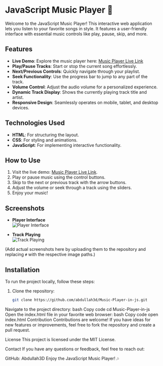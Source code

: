 # JavaScript Music Player 🎵

Welcome to the JavaScript Music Player! This interactive web application lets you listen to your favorite songs in style. It features a user-friendly interface with essential music controls like play, pause, skip, and more.

## Features

- **Live Demo**: Explore the music player here: [Music Player Live Link](https://abdullah3d.github.io/Music-Player-in-js/)
- **Play/Pause Tracks**: Start or stop the current song effortlessly.
- **Next/Previous Controls**: Quickly navigate through your playlist.
- **Seek Functionality**: Use the progress bar to jump to any part of the track.
- **Volume Control**: Adjust the audio volume for a personalized experience.
- **Dynamic Track Display**: Shows the currently playing track title and artist.
- **Responsive Design**: Seamlessly operates on mobile, tablet, and desktop devices.

## Technologies Used

- **HTML**: For structuring the layout.
- **CSS**: For styling and animations.
- **JavaScript**: For implementing interactive functionality.

## How to Use

1. Visit the live demo: [Music Player Live Link](https://abdullah3d.github.io/Music-Player-in-js/).
2. Play or pause music using the control buttons.
3. Skip to the next or previous track with the arrow buttons.
4. Adjust the volume or seek through a track using the sliders.
5. Enjoy your music!

## Screenshots

- **Player Interface**  
  ![Player Interface](#)  

- **Track Playing**  
  ![Track Playing](#)  

(Add actual screenshots here by uploading them to the repository and replacing `#` with the respective image paths.)

## Installation

To run the project locally, follow these steps:

1. Clone the repository:
   ```bash
   git clone https://github.com/abdullah3d/Music-Player-in-js.git
Navigate to the project directory:
bash
Copy code
cd Music-Player-in-js
Open the index.html file in your favorite web browser:
bash
Copy code
open index.html
Contribution
Contributions are welcome! If you have ideas for new features or improvements, feel free to fork the repository and create a pull request.

License
This project is licensed under the MIT License.

Contact
If you have any questions or feedback, feel free to reach out:

GitHub: Abdullah3D
Enjoy the JavaScript Music Player! 🎶
